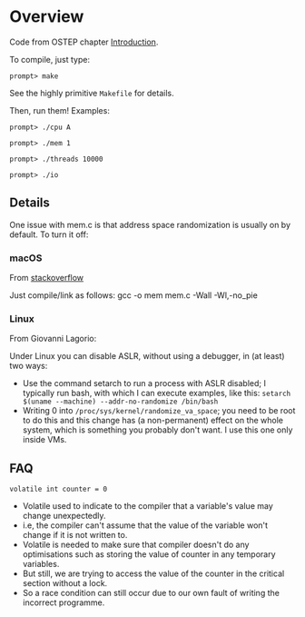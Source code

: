 # Overview

Code from OSTEP chapter [Introduction](http://pages.cs.wisc.edu/~remzi/OSTEP/intro.pdf).

To compile, just type:
```
prompt> make
```

See the highly primitive `Makefile` for details.

Then, run them! Examples:

```
prompt> ./cpu A
```

```
prompt> ./mem 1
```

```
prompt> ./threads 10000
```

```
prompt> ./io
```


## Details

One issue with mem.c is that address space randomization is usually on by
default. To turn it off:

### macOS
From [stackoverflow](http://stackoverflow.com/questions/23897963/documented-way-to-disable-aslr-on-os-x)

Just compile/link as follows:
    gcc -o mem mem.c -Wall -Wl,-no_pie

### Linux

From Giovanni Lagorio:

Under Linux you can disable ASLR, without using a debugger, in (at least)  two ways:
* Use the command setarch to run a process with ASLR disabled; I typically run
  bash, with which I can execute examples, like this:
  `setarch $(uname --machine) --addr-no-randomize /bin/bash`
* Writing 0 into `/proc/sys/kernel/randomize_va_space`; you need to be
  root to do this and this change has (a non-permanent) effect on the
  whole system, which is something you probably don't want. I use this
  one only inside VMs.



## FAQ
```volatile int counter = 0```
* Volatile used to indicate to the compiler that a variable's value may change unexpectedly.
* i.e, the compiler can't assume that the value of the variable won't change if it is not written to.
* Volatile is needed to make sure that compiler doesn't do any optimisations such as storing the value of counter in any temporary variables.
* But still, we are trying to access the value of the counter in the critical section without a lock.
* So a race condition can still occur due to our own fault of writing the incorrect programme.
